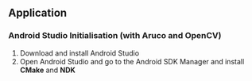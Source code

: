 ## Application

### Android Studio Initialisation (with Aruco and OpenCV)

1. Download and install Android Studio
2. Open Android Studio and go to the Android SDK Manager and install **CMake** and **NDK**
